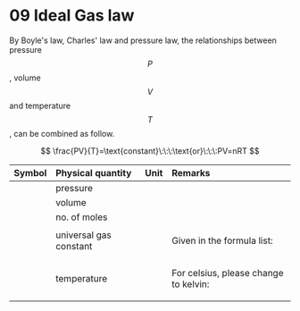 # 09 Ideal Gas law

By Boyle's law, Charles' law and pressure law, the relationships between pressure $$P$$, volume $$V$$ and temperature $$T$$ , can be combined as follow.

$$
\frac{PV}{T}=\text{constant}\:\:\:\text{or}\:\:\:PV=nRT
$$

<table>
  <thead>
    <tr>
      <th style="text-align:left">Symbol</th>
      <th style="text-align:left">Physical quantity</th>
      <th style="text-align:left">Unit</th>
      <th style="text-align:left">Remarks</th>
    </tr>
  </thead>
  <tbody>
    <tr>
      <td style="text-align:left"></td>
      <td style="text-align:left">pressure</td>
      <td style="text-align:left"></td>
      <td style="text-align:left"></td>
    </tr>
    <tr>
      <td style="text-align:left"></td>
      <td style="text-align:left">volume</td>
      <td style="text-align:left"></td>
      <td style="text-align:left"></td>
    </tr>
    <tr>
      <td style="text-align:left"></td>
      <td style="text-align:left">no. of moles</td>
      <td style="text-align:left"></td>
      <td style="text-align:left"></td>
    </tr>
    <tr>
      <td style="text-align:left"></td>
      <td style="text-align:left">universal gas constant</td>
      <td style="text-align:left"></td>
      <td style="text-align:left">
        <p>Given in the formula list:</p>
        <p></p>
      </td>
    </tr>
    <tr>
      <td style="text-align:left"></td>
      <td style="text-align:left">temperature</td>
      <td style="text-align:left"></td>
      <td style="text-align:left">
        <p>For celsius, please change to kelvin:</p>
        <p></p>
      </td>
    </tr>
  </tbody>
</table>

